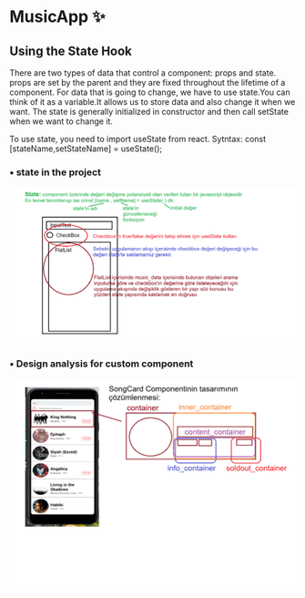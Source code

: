 # MusicApp ✨ 
## Using the State Hook
There are two types of data that control a component: props and state. props are set by the parent and they are fixed throughout the lifetime of a component. For data that is going to change, we have to use state.You can think of it as a variable.It allows us to store data and also change it when we want.
The state is generally initialized in constructor and then call setState when we want to change it.

To use state, you need to import useState from react.
Sytntax: 
const [stateName,setStateName] = useState(<initialValue>);

### :black_small_square: state in the project
![State](https://github.com/ebrarbasaran/MusicApp/blob/main/State.png)

### :black_small_square: Design analysis for custom component
![ComponentSolution](https://github.com/ebrarbasaran/MusicApp/blob/main/ComponentSolution.png)
